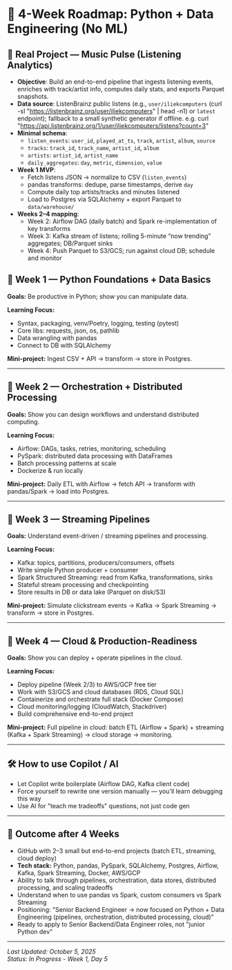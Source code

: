 # 🚀 4-Week Roadmap: Python + Data Engineering (No ML)

## 🎵 Real Project — Music Pulse (Listening Analytics)

- **Objective**: Build an end-to-end pipeline that ingests listening events, enriches with track/artist info, computes daily stats, and exports Parquet snapshots.
- **Data source**: ListenBrainz public listens (e.g., `user/iliekcomputers` (curl -sI "https://listenbrainz.org/user/iliekcomputers" | head -n1) or `latest` endpoint); fallback to a small synthetic generator if offline.
e.g. curl "https://api.listenbrainz.org/1/user/iliekcomputers/listens?count=3"
- **Minimal schema**:
  - `listen_events`: `user_id`, `played_at_ts`, `track`, `artist`, `album`, `source`
  - `tracks`: `track_id`, `track_name`, `artist_id`, `album`
  - `artists`: `artist_id`, `artist_name`
  - `daily_aggregates`: `day`, `metric`, `dimension`, `value`
- **Week 1 MVP**:
  - Fetch listens JSON → normalize to CSV (`listen_events`)
  - pandas transforms: dedupe, parse timestamps, derive `day`
  - Compute daily top artists/tracks and minutes listened
  - Load to Postgres via SQLAlchemy + export Parquet to `data/warehouse/`
- **Weeks 2–4 mapping**:
  - Week 2: Airflow DAG (daily batch) and Spark re-implementation of key transforms
  - Week 3: Kafka stream of listens; rolling 5-minute “now trending” aggregates; DB/Parquet sinks
  - Week 4: Push Parquet to S3/GCS; run against cloud DB; schedule and monitor

## 🔹 Week 1 — Python Foundations + Data Basics

**Goals:** Be productive in Python; show you can manipulate data.

**Learning Focus:**
- Syntax, packaging, venv/Poetry, logging, testing (pytest)
- Core libs: requests, json, os, pathlib
- Data wrangling with pandas
- Connect to DB with SQLAlchemy

**Mini-project:** Ingest CSV + API → transform → store in Postgres.

---

## 🔹 Week 2 — Orchestration + Distributed Processing

**Goals:** Show you can design workflows and understand distributed computing.

**Learning Focus:**
- Airflow: DAGs, tasks, retries, monitoring, scheduling
- PySpark: distributed data processing with DataFrames
- Batch processing patterns at scale
- Dockerize & run locally

**Mini-project:** Daily ETL with Airflow → fetch API → transform with pandas/Spark → load into Postgres.

---

## 🔹 Week 3 — Streaming Pipelines

**Goals:** Understand event-driven / streaming pipelines and processing.

**Learning Focus:**
- Kafka: topics, partitions, producers/consumers, offsets
- Write simple Python producer + consumer
- Spark Structured Streaming: read from Kafka, transformations, sinks
- Stateful stream processing and checkpointing
- Store results in DB or data lake (Parquet on disk/S3)

**Mini-project:** Simulate clickstream events → Kafka → Spark Streaming → transform → store in Postgres.

---

## 🔹 Week 4 — Cloud & Production-Readiness

**Goals:** Show you can deploy + operate pipelines in the cloud.

**Learning Focus:**
- Deploy pipeline (Week 2/3) to AWS/GCP free tier
- Work with S3/GCS and cloud databases (RDS, Cloud SQL)
- Containerize and orchestrate full stack (Docker Compose)
- Cloud monitoring/logging (CloudWatch, Stackdriver)
- Build comprehensive end-to-end project

**Mini-project:** Full pipeline in cloud: batch ETL (Airflow + Spark) + streaming (Kafka + Spark Streaming) → cloud storage → monitoring.

---

## 🛠️ How to use Copilot / AI

- Let Copilot write boilerplate (Airflow DAG, Kafka client code)
- Force yourself to rewrite one version manually — you'll learn debugging this way
- Use AI for "teach me tradeoffs" questions, not just code gen

---

## 🎯 Outcome after 4 Weeks

- GitHub with 2–3 small but end-to-end projects (batch ETL, streaming, cloud deploy)
- **Tech stack:** Python, pandas, PySpark, SQLAlchemy, Postgres, Airflow, Kafka, Spark Streaming, Docker, AWS/GCP
- Ability to talk through pipelines, orchestration, data stores, distributed processing, and scaling tradeoffs
- Understand when to use pandas vs Spark, custom consumers vs Spark Streaming
- Positioning: "Senior Backend Engineer → now focused on Python + Data Engineering (pipelines, orchestration, distributed processing, cloud)"
- Ready to apply to Senior Backend/Data Engineer roles, not "junior Python dev"

---

*Last Updated: October 5, 2025*  
*Status: In Progress - Week 1, Day 5*